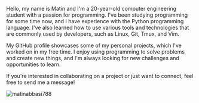 Hello, my name is Matin and I'm a 20-year-old computer engineering student with a passion for programming. I've been studying programming for some time now, and I have experience with the Python programming language. I've also learned how to use various tools and technologies that are commonly used by developers, such as Linux, Git, Tmux, and Vim.

My GitHub profile showcases some of my personal projects, which I've worked on in my free time. I enjoy using programming to solve problems and create new things, and I'm always looking for new challenges and opportunities to learn.

If you're interested in collaborating on a project or just want to connect, feel free to send me a message!

<p align="left"> <img src="https://komarev.com/ghpvc/?username=matinabbasi788&label=Profile%20views&color=0e75b6&style=flat" alt="matinabbasi788" /> </p>

<!---p align="left"> <a href="https://github.com/ryo-ma/github-profile-trophy"><img src="https://github-profile-trophy.vercel.app/?username=matinabbasi788&theme=onedark" alt="matinabbasi788" /></a> </p>-->
